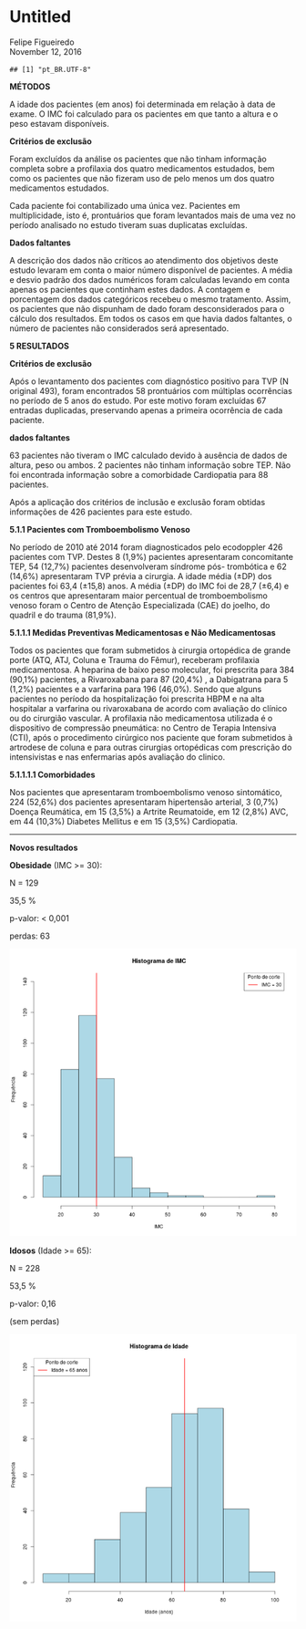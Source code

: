 # Untitled
Felipe Figueiredo  
November 12, 2016  




```
## [1] "pt_BR.UTF-8"
```







**MÉTODOS**

A idade dos pacientes (em anos) foi determinada em relação à data de exame. O IMC foi calculado para os pacientes em que tanto a altura e o peso estavam disponíveis.

**Critérios de exclusão**

Foram excluídos da análise os pacientes que não tinham informação completa sobre a profilaxia dos quatro medicamentos estudados, bem como os pacientes que não fizeram uso de pelo menos um dos quatro medicamentos estudados.

Cada paciente foi contabilizado uma única vez. Pacientes em multiplicidade, isto é, prontuários que foram levantados mais de uma vez no período analisado no estudo tiveram suas duplicatas excluídas.

**Dados faltantes**

A descrição dos dados não críticos ao atendimento dos objetivos deste estudo levaram em conta o maior número disponível de pacientes. A média e desvio padrão dos dados numéricos foram calculadas levando em conta apenas os pacientes que continham estes dados. A contagem e porcentagem dos dados categóricos recebeu o mesmo tratamento. Assim, os pacientes que não dispunham de dado foram desconsiderados para o cálculo dos resultados. Em todos os casos em que havia dados faltantes, o número de pacientes não considerados será apresentado.

**5 RESULTADOS**


**Critérios de exclusão**

Após o levantamento dos pacientes com diagnóstico positivo para TVP (N original 493), foram encontrados 58 prontuários com múltiplas ocorrências no período de 5 anos do estudo. Por este motivo foram excluídas 67 entradas duplicadas, preservando apenas a primeira ocorrência de cada paciente.

**dados faltantes**

63 pacientes não tiveram o IMC calculado devido à ausência de dados de altura, peso ou ambos. 2 pacientes não tinham informação sobre TEP. Não foi encontrada informação sobre a comorbidade Cardiopatia para 88 pacientes.


Após a aplicação dos critérios de inclusão e exclusão foram obtidas informações de 426 pacientes para este estudo.

**5.1.1 Pacientes com Tromboembolismo Venoso**

No período de 2010 até 2014 foram diagnosticados pelo ecodoppler 426 pacientes com TVP.  Destes 8 (1,9%) pacientes apresentaram concomitante TEP, 54 (12,7%) pacientes desenvolveram síndrome pós- trombótica e 62 (14,6%)  apresentaram TVP prévia a cirurgia. A idade média (&plusmn;DP) dos pacientes foi 63,4 (&plusmn;15,8) anos.  A média (&plusmn;DP) do IMC foi de 28,7 (&plusmn;6,4) e os centros que apresentaram maior percentual de tromboembolismo venoso foram o Centro de Atenção Especializada (CAE) do joelho, do quadril e do trauma (81,9%).

**5.1.1.1   Medidas Preventivas Medicamentosas e Não Medicamentosas**

Todos os pacientes que foram submetidos à cirurgia  ortopédica de grande porte (ATQ, ATJ, Coluna e Trauma do Fêmur), receberam profilaxia medicamentosa.  A heparina de baixo peso molecular, foi prescrita para 384 (90,1%) pacientes, a Rivaroxabana  para 87 (20,4%) , a Dabigatrana para 5 (1,2%) pacientes e a varfarina para 196 (46,0%).  Sendo que alguns pacientes no período da hospitalização  foi prescrita HBPM e na alta hospitalar a varfarina ou rivaroxabana de acordo com  avaliação  do clínico ou  do cirurgião vascular. A profilaxia não medicamentosa utilizada é o dispositivo de compressão pneumática: no Centro de Terapia Intensiva (CTI), após o procedimento cirúrgico nos paciente que foram submetidos à artrodese de coluna e para outras cirurgias ortopédicas com prescrição do intensivistas e nas enfermarias após avaliação do clinico.

**5.1.1.1.1   Comorbidades**
 
Nos pacientes que apresentaram tromboembolismo venoso sintomático, 224 (52,6%) dos pacientes apresentaram hipertensão arterial, 3 (0,7%) Doença Reumática, em 15 (3,5%) a Artrite Reumatoide, em 12 (2,8%) AVC, em 44 (10,3%) Diabetes Mellitus e em 15 (3,5%) Cardiopatia.

------------------------------------------------

**Novos resultados**



**Obesidade** (IMC >= 30):

N = 129

35,5 %

p-valor: < 0,001
<!-- 4,7994581\times 10^{-8} -->

perdas: 63

![](../graficos/imc.png)

**Idosos** (Idade >= 65):

N = 228

53,5 %

p-valor: 0,16

(sem perdas)

![](../graficos/idade.png)
